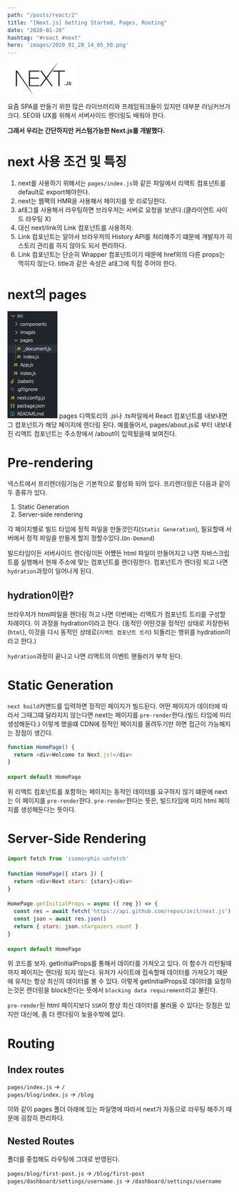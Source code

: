 ```yaml
---
path: "/posts/react/2"
title: "[Next.js] Getting Started, Pages, Routing"
date: "2020-01-28"
hashtag: "#react #next"
hero: 'images/2020_01_28_14_05_50.png'
---
```


![](images/2020_01_28_14_05_50.png)

요즘 SPA를 만들기 위한 많은 라이브러리와 프레임워크들이 있지만 대부분 러닝커브가 크다.
SEO와 UX를 위해서 서버사이드 렌더링도 배워야 한다.

__그래서 우리는 간단하지만 커스텀가능한 Next.js를 개발했다.__

# next 사용 조건 및 특징

1. next를 사용하기 위해서는 `pages/index.js`와 같은 파일에서 리액트 컴포넌트를 default로 export해야한다.
2. next는 웹팩의 HMR을 사용해서 페이지를 핫 리로딩한다.
3. a태그를 사용해서 라우팅하면 브라우저는 서버로 요청을 보낸다.(클라이언트 사이드 라우팅 X)
4. 대신 next/link의 Link 컴포넌트를 사용하자.
5. Link 컴포넌트는 알아서 브라우저의 History API를 처리해주기 떄문에 개발자가 히스토리 관리를 하지 않아도 되서 편리하다.
6. Link 컴포넌트는 단순히 Wrapper 컴포넌트이기 때문에 href외의 다른 props는 먹히지 않는다. title과 같은 속성은 a태그에 직접 주어야 한다.

# next의 pages
![](images/2020_01_28_16_37_39.png)
pages 디렉토리의 .js나 .ts파일에서 React 컴포넌트를 내보내면 그 컴포넌트가 해당 페이지에 렌더링 된다.
예를들어서, pages/about.js로 부터 내보내진 리액트 컴포넌트는 주소창에서 /about이 입력됬을때 보여진다.

# Pre-rendering
넥스트에서 프리렌더링기능은 기본적으로 활성화 되어 있다. 프리렌더링은 다음과 같이 두 종류가 있다.
1. Static Generation
2. Server-side rendering

각 페이지별로 빌드 타임에 정적 파일을 만들것인지(`Static Generation`), 필요할때 서버에서 정적 파일을 만들게 할지 정할수있다.(`On-Demand`)

빌드타임이든 서버사이드 렌더링이든 어쩄든 html 파일이 만들어지고 나면 자바스크립트를 실행해서 현재 주소에 맞는 컴포넌트를 렌더링한다.
컴포넌트가 렌더링 되고 나면 `hydration`과정이 일어나게 된다.

## hydration이란?
브라우저가 html파일을 렌더링 하고 나면 이번에는 리액트가 컴포넌트 트리를 구성할 차례이다. 이 과정을 hydration이라고 한다.
(동적인 어떤것을 정적인 상태로 저장한뒤(`html`), 이것을 다시 동적인 상태로(`리액트 컴포넌트 트리`) 되돌리는 행위를 hydration이라고 한다.)

`hydration`과정이 끝나고 나면 리액트의 이벤트 핸들러가 부착 된다.

# Static Generation

`next build`커맨드를 입력하면 정적인 페이지가 빌드된다.
어떤 페이지가 데이터에 따라서 그때그떄 달라지지 않는다면 next는 페이지를 `pre-render`한다.(빌드 타임에 미리 생성해둔다.)
이렇게 했을떄 CDN에 정적인 페이지를 올려두기만 하면 접근이 가능해지는 장점이 생긴다.

```js
function HomePage() {
  return <div>Welcome to Next.js!</div>
}

export default HomePage
```
위 리액트 컴포넌트를 포함하는 페이지는 동적인 데이터를 요구하지 않기 떄문에 next는 이 페이지를 `pre-render`한다.
`pre-render`한다는 뜻은, 빌드타임에 미리 html 페이지를 생성해둔다는 뜻이다.

# Server-Side Rendering
```js
import fetch from 'isomorphic-unfetch'

function HomePage({ stars }) {
  return <div>Next stars: {stars}</div>
}

HomePage.getInitialProps = async ({ req }) => {
  const res = await fetch('https://api.github.com/repos/zeit/next.js')
  const json = await res.json()
  return { stars: json.stargazers_count }
}

export default HomePage
```
위 코드를 보자. getInitialProps를 통해서 데이터를 가져오고 있다. 이 함수가 리턴될때까지 페이지는 렌더링 되지 않는다.
유저가 사이트에 접속할때 데이터를 가져오기 때문에 유저는 항상 최신의 데이터를 볼 수 있다.
이렇게 getInitialProps로 데이터를 요청하는것은 렌더링을 block한다는 뜻에서 `blocking data requirement`라고 불린다.

`pre-render`된 html 페이지보다 `SSR`이 항상 최신 데이터를 불러올 수 있다는 장점은 있지만 대신에, 좀 더 렌더링이 늦을수밖에 없다.

# Routing

## Index routes
`pages/index.js` -> `/`  
`pages/blog/index.js` -> `/blog`

이와 같이 pages 폴더 아래에 있는 파일명에 따라서 next가 자동으로 라우팅 해주기 때문에 굉장히 편리하다.

## Nested Routes

폴더를 중첩해도 라우팅에 그대로 반영된다.

`pages/blog/first-post.js` → `/blog/first-post`  
`pages/dashboard/settings/username.js` → `/dashboard/settings/username`  
